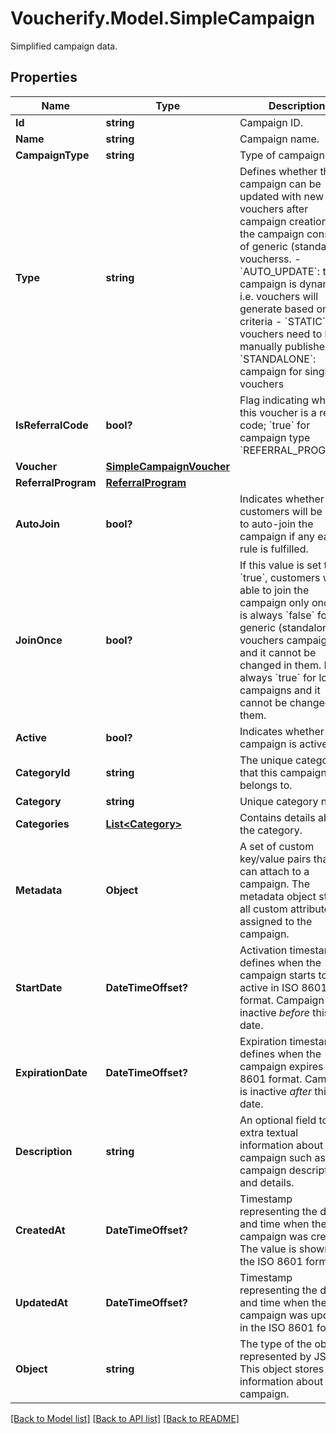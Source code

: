 # Voucherify.Model.SimpleCampaign
Simplified campaign data.

## Properties

Name | Type | Description | Notes
------------ | ------------- | ------------- | -------------
**Id** | **string** | Campaign ID. | [optional] 
**Name** | **string** | Campaign name. | [optional] 
**CampaignType** | **string** | Type of campaign. | [optional] 
**Type** | **string** | Defines whether the campaign can be updated with new vouchers after campaign creation or if the campaign consists of generic (standalone) voucherss.  - &#x60;AUTO_UPDATE&#x60;: the campaign is dynamic, i.e. vouchers will generate based on set criteria -  &#x60;STATIC&#x60;: vouchers need to be manually published - &#x60;STANDALONE&#x60;: campaign for single vouchers | [optional] 
**IsReferralCode** | **bool?** | Flag indicating whether this voucher is a referral code; &#x60;true&#x60; for campaign type &#x60;REFERRAL_PROGRAM&#x60;. | [optional] 
**Voucher** | [**SimpleCampaignVoucher**](SimpleCampaignVoucher.md) |  | [optional] 
**ReferralProgram** | [**ReferralProgram**](ReferralProgram.md) |  | [optional] 
**AutoJoin** | **bool?** | Indicates whether customers will be able to auto-join the campaign if any earning rule is fulfilled. | [optional] 
**JoinOnce** | **bool?** | If this value is set to &#x60;true&#x60;, customers will be able to join the campaign only once. It is always &#x60;false&#x60; for generic (standalone) vouchers campaigns and it cannot be changed in them. It is always &#x60;true&#x60; for loyalty campaigns and it cannot be changed in them. | [optional] 
**Active** | **bool?** | Indicates whether the campaign is active. | [optional] 
**CategoryId** | **string** | The unique category ID that this campaign belongs to. | [optional] 
**Category** | **string** | Unique category name. | [optional] 
**Categories** | [**List&lt;Category&gt;**](Category.md) | Contains details about the category. | [optional] 
**Metadata** | **Object** | A set of custom key/value pairs that you can attach to a campaign. The metadata object stores all custom attributes assigned to the campaign. | [optional] 
**StartDate** | **DateTimeOffset?** | Activation timestamp defines when the campaign starts to be active in ISO 8601 format. Campaign is inactive *before* this date.  | [optional] 
**ExpirationDate** | **DateTimeOffset?** | Expiration timestamp defines when the campaign expires in ISO 8601 format.  Campaign is inactive *after* this date. | [optional] 
**Description** | **string** | An optional field to keep extra textual information about the campaign such as a campaign description and details. | [optional] 
**CreatedAt** | **DateTimeOffset?** | Timestamp representing the date and time when the campaign was created. The value is shown in the ISO 8601 format. | [optional] 
**UpdatedAt** | **DateTimeOffset?** | Timestamp representing the date and time when the campaign was updated in the ISO 8601 format. | [optional] 
**Object** | **string** | The type of the object represented by JSON. This object stores information about the campaign. | [optional] 

[[Back to Model list]](../README.md#documentation-for-models) [[Back to API list]](../README.md#documentation-for-api-endpoints) [[Back to README]](../README.md)

